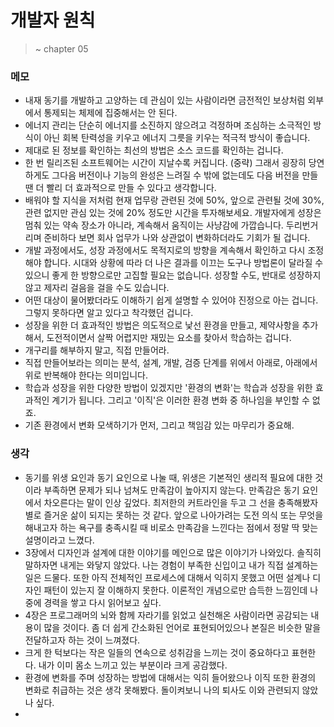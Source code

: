 # 개발자 원칙

> ~ chapter 05

### 메모

- 내재 동기를 개발하고 고양하는 데 관심이 있는 사람이라면 금전적인 보상처럼 외부에서 통제되는 체제에 집중해서는 안 된다.
- 에너지 관리는 단순히 에너지를 소진하지 않으려고 걱정하며 조심하는 소극적인 방식이 아닌 회복 탄력성을 키우고 에너지 그릇을 키우는 적극적 방식이 좋습니다.
- 제대로 된 정보를 확인하는 최선의 방법은 소스 코드를 확인하는 겁니다.
- 한 번 릴리즈된 소프트웨어는 시간이 지날수록 커집니다. (중략) 그래서 굉장히 당연하게도 그다음 버전이나 기능의 완성은 느려질 수 밖에 없는데도 다음 버전을 만들 땐 더 빨리 더 효과적으로 만들 수 있다고 생각합니다.
- 배워야 할 지식을 저처럼 현재 업무랑 관련된 것에 50%, 앞으로 관련될 것에 30%, 관련 없지만 관심 있는 것에 20% 정도만 시간을 투자해보세요. 개발자에게 성장은 멈춰 있는 약속 장소가 아니라, 계속해서 움직이는 사냥감에 가깝습니다. 두리번거리며 준비하다 보면 회사 업무가 나와 상관없이 변화하더라도 기회가 될 겁니다.
- 개발 과정에서도, 성장 과정에서도 목적지로의 방향을 계속해서 확인하고 다시 조정해야 합니다. 시대와 상황에 따라 더 나은 결과를 이끄는 도구나 방법론이 달라질 수 있으니 좋게 한 방향으로만 고집할 필요는 없습니다. 성장할 수도, 반대로 성장하지 않고 제자리 걸음을 걸을 수도 있습니다.
- 어떤 대상이 물어봤더라도 이해하기 쉽게 설명할 수 있어야 진정으로 아는 겁니다. 그렇지 못하다면 알고 있다고 착각했던 겁니다.
- 성장을 위한 더 효과적인 방법은 의도적으로 낯선 환경을 만들고, 제약사항을 추가해서, 도전적이면서 살짝 어렵지만 재밌는 요소를 찾아서 학습하는 겁니다.
- 개구리를 해부하지 말고, 직접 만들어라.
- 직접 만들어보라는 의미는 분석, 설계, 개발, 검증 단계를 위에서 아래로, 아래에서 위로 반복해야 한다는 의미입니다.
- 학습과 성장을 위한 다양한 방법이 있겠지만 '환경의 변화'는 학습과 성장을 위한 효과적인 계기가 됩니다. 그리고 '이직'은 이러한 환경 변화 중 하나임을 부인할 수 없죠.
- 기존 환경에서 변화 모색하기가 먼저, 그리고 책임감 있는 마무리가 중요해.

### 생각

- 동기를 위생 요인과 동기 요인으로 나눌 때, 위생은 기본적인 생리적 필요에 대한 것이라 부족하면 문제가 되나 넘쳐도 만족감이 높아지지 않는다. 만족감은 동기 요인에서 차오른다는 말이 인상 깊었다. 최저한의 커트라인을 두고 그 선을 충족해봤자 별로 즐거운 삶이 되지는 못하는 것 같다. 앞으로 나아가려는 도전 의식 또는 무엇을 해내고자 하는 욕구를 충족시킬 때 비로소 만족감을 느낀다는 점에서 정말 딱 맞는 설명이라고 느꼈다.
- 3장에서 디자인과 설계에 대한 이야기를 메인으로 많은 이야기가 나와있다. 솔직히 말하자면 내게는 와닿지 않았다. 나는 경험이 부족한 신입이고 내가 직접 설계하는 일은 드물다. 또한 아직 전체적인 프로세스에 대해서 익히지 못했고 어떤 설계나 디자인 패턴이 있는지 잘 이해하지 못한다. 이론적인 개념으로만 습득한 느낌인데 나중에 경력을 쌓고 다시 읽어보고 싶다.
- 4장은 프로그래머의 뇌와 함께 자라기를 읽었고 실천해온 사람이라면 공감되는 내용이 많을 것이다. 좀 더 쉽게 간소화된 언어로 표현되어있으나 본질은 비슷한 말을 전달하고자 하는 것이 느껴졌다.
- 크게 한 턱보다는 작은 일들의 연속으로 성취감을 느끼는 것이 중요하다고 표현한다. 내가 이미 몸소 느끼고 있는 부분이라 크게 공감했다.
- 환경에 변화를 주며 성장하는 방법에 대해서는 익히 들어왔으나 이직 또한 환경의 변화로 취급하는 것은 생각 못해봤다. 돌이켜보니 나의 퇴사도 이와 관련되지 않았나 싶다.
- 
